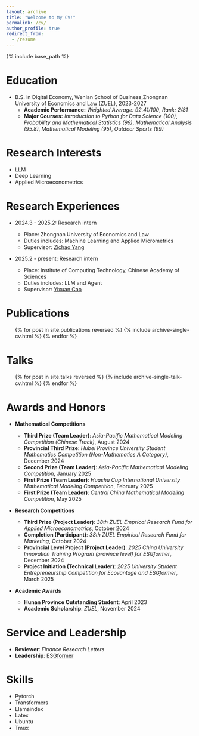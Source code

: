 ```yaml
---
layout: archive
title: "Welcome to My CV!"
permalink: /cv/
author_profile: true
redirect_from:
  - /resume
---
```


{% include base_path %}

Education
======
* B.S. in Digital Economy, Wenlan School of Business,Zhongnan University of Economics and Law (ZUEL), 2023-2027
  - **Academic Performance:** *Weighted Average: 92.41/100*, *Rank: 2/81*
  - **Major Courses:** *Introduction to Python for Data Science (100)*, *Probability and Mathematical Statistics (99)*, *Mathematical Analysis (95.8)*, *Mathematical Modeling (95)*, *Outdoor Sports (99)*

Research Interests
======
- LLM
- Deep Learning
- Applied Microeconometrics
  
Research Experiences
======
* 2024.3 - 2025.2: Research intern
  * Place: Zhongnan University of Economics and Law
  * Duties includes: Machine Learning and Applied Micrometrics
  * Supervisor: [Zichao Yang](https://www.yzc.me)
 
* 2025.2 - present: Research intern
  * Place: Institute of Computing Technology, Chinese Academy of Sciences
  * Duties includes: LLM and Agent
  * Supervisor: [Yixuan Cao](https://yixuancao.github.io/)

Publications
======
  <ul>{% for post in site.publications reversed %}
    {% include archive-single-cv.html %}
  {% endfor %}</ul>
  
Talks
======
  <ul>{% for post in site.talks reversed %}
    {% include archive-single-talk-cv.html  %}
  {% endfor %}</ul>
  
<!--
Teaching
======
  <ul>{% for post in site.teaching reversed %}
    {% include archive-single-cv.html %}
  {% endfor %}</ul>
-->

Awards and Honors
======
* **Mathematical Competitions**
  * **Third Prize (Team Leader)**: *Asia-Pacific Mathematical Modeling Competition (Chinese Track)*, August 2024
  * **Provincial Third Prize**: *Hubei Province University Student Mathematics Competition (Non-Mathematics A Category)*, December 2024
  * **Second Prize (Team Leader)**: *Asia-Pacific Mathematical Modeling Competition*, January 2025
  * **First Prize (Team Leader)**: *Huashu Cup International University Mathematical Modeling Competition*, February 2025
  * **First Prize (Team Leader)**: *Central China Mathematical Modeling Competition*, May 2025

* **Research Competitions**
  * **Third Prize (Project Leader)**: *38th ZUEL Emprical Research Fund for Applied Microeconometrics*, October 2024
  * **Completion (Participant)**: *38th ZUEL Empirical Research Fund for Marketing*, October 2024
  * **Provincial Level Project (Project Leader)**: *2025 China University Innovation Training Program (province level) for ESGformer*, December 2024
  * **Project Initiation (Technical Leader)**: *2025 University Student Entrepreneurship Competition for Ecovantage and ESGformer*, March 2025

* **Academic Awards**
  * **Hunan Province Outstanding Student**: April 2023
  * **Academic Scholarship**: *ZUEL*, November 2024

Service and Leadership
======
* **Reviewer**: *Finance Research Letters* 
* **Leadership**: [ESGformer](https://github.com/Zhanli-Li/ESG-Topic-Model)

Skills
======
* Pytorch
* Transformers
* Llamaindex
* Latex
* Ubuntu
* Tmux
